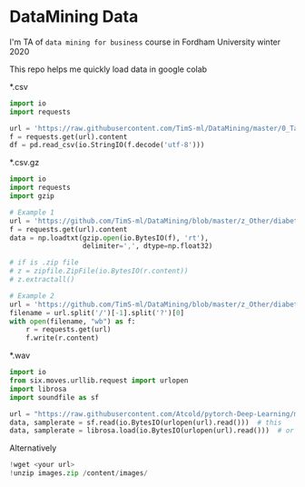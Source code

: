 # DataMining Data

I'm TA of `data mining for business` course in Fordham University winter 2020

This repo helps me quickly load data in google colab

\*.csv
```python
import io
import requests

url = 'https://raw.githubusercontent.com/TimS-ml/DataMining/master/0_TakeHome/0x01_conversion_project.csv'
f = requests.get(url).content
df = pd.read_csv(io.StringIO(f.decode('utf-8')))
```

\*.csv.gz
```python
import io
import requests
import gzip

# Example 1
url = 'https://github.com/TimS-ml/DataMining/blob/master/z_Other/diabetes.csv.gz?raw=true'
f = requests.get(url).content
data = np.loadtxt(gzip.open(io.BytesIO(f), 'rt'),
                  delimiter=',', dtype=np.float32)

# if is .zip file
# z = zipfile.ZipFile(io.BytesIO(r.content))
# z.extractall()

# Example 2
url = 'https://github.com/TimS-ml/DataMining/blob/master/z_Other/diabetes.csv.gz?raw=true'
filename = url.split('/')[-1].split('?')[0]
with open(filename, "wb") as f:
    r = requests.get(url)
    f.write(r.content)
```

\*.wav
```python
import io
from six.moves.urllib.request import urlopen
import librosa
import soundfile as sf

url = "https://raw.githubusercontent.com/Atcold/pytorch-Deep-Learning/master/res/win_xp_shutdown.wav"
data, samplerate = sf.read(io.BytesIO(urlopen(url).read()))  # this
data, samplerate = librosa.load(io.BytesIO(urlopen(url).read()))  # or this
```

Alternatively
```python
!wget <your url>
!unzip images.zip /content/images/
```
